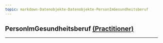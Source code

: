 ```yaml
---
topic: markdown-Datenobjekte-Datenobjekte-PersonImGesundheitsberuf
---
```

## PersonImGesundheitsberuf [(Practitioner)](https://hl7.org/fhir/R4/practitioner.html)

---

